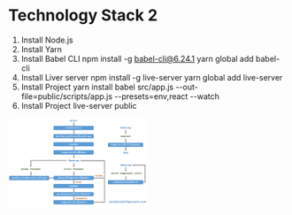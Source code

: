 # Technology Stack 2

1. Install Node.js
2. Install Yarn
3. Install Babel CLI
    npm install -g babel-cli@6.24.1
    yarn global add babel-cli
4. Install Liver server
    npm install -g live-server
    yarn global add live-server
5. Install Project
    yarn install
    babel src/app.js --out-file=public/scripts/app.js --presets=env,react --watch
6. Install Project
    live-server public

<img src="screenshots/react-component-lifecycle-methods-diagram.png" width="50%" />
